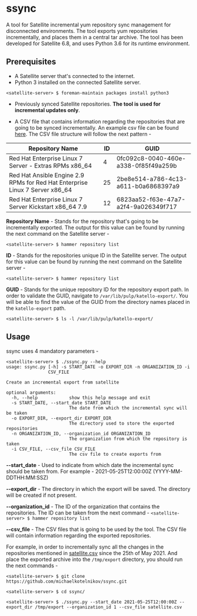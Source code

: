 # ssync
A tool for Satellite incremental yum repository sync management for disconnected environments. The tool exports yum repositories incrementally, and places them in a central tar archive. The tool has been developed for Satellite 6.8, and uses Python 3.6 for its runtime environment.

## Prerequisites

* A Satellite server that's connected to the internet.
* Python 3 installed on the connected Satellite server.

```
<satellite-server> $ foreman-maintain packages install python3
```

* Previously synced Satellite repositories. **The tool is used for incremental updates only**.

* A CSV file that contains information regarding the repositories that are going to be synced incrementally. An example csv file can be found [here](.satellite.csv). The CSV file structure will follow the next pattern -

Repository Name | ID | GUID
--------------- | -- | ----
Red Hat Enterprise Linux 7 Server - Extras RPMs x86_64 | 4 | 0fc092c8-0040-460e-a338-0f85f49a259b
Red Hat Ansible Engine 2.9 RPMs for Red Hat Enterprise Linux 7 Server x86_64 | 25 | 2be8e514-a786-4c13-a611-b0a6868397a9
Red Hat Enterprise Linux 7 Server Kickstart x86_64 7.9 | 12 | 6823aa52-f63e-47a7-a2f4-9a026349f717

 **Repository Name** - Stands for the repository that's going to be incrementally exported. The output for this value can be found by running the next command on the Satellite server -

 ```
<satellite-server> $ hammer repository list
 ```

 **ID** - Stands for the repositories unique ID in the Satellite server. The output for this value can be found by running the next command on the Satellite server -

 ```
<satellite-server> $ hammer repository list
 ```

 **GUID** - Stands for the unique repository ID for the repository export path. In order to validate the GUID, navigate to `/var/lib/pulp/katello-export/`. You will be able to find the value of the GUID from the directory names placed in the `katello-export` path.

 ```
<satellite-server> $ ls -l /var/lib/pulp/katello-export/
 ```

 ## Usage
ssync uses 4 mandatory parameters -

```
<satellite-server> $ ./ssync.py --help
usage: ssync.py [-h] -s START_DATE -o EXPORT_DIR -n ORGANIZATION_ID -i
                CSV_FILE

Create an incremental export from satellite

optional arguments:
  -h, --help            show this help message and exit
  -s START_DATE, --start_date START_DATE
                        The date from which the incremental sync will be taken
  -o EXPORT_DIR, --export_dir EXPORT_DIR
                        The directory used to store the exported repositories
  -n ORGANIZATION_ID, --organization_id ORGANIZATION_ID
                        The organization from which the repository is taken
  -i CSV_FILE, --csv_file CSV_FILE
                        The csv file to create exports from
```

**--start_date** - Used to indicate from which date the incremental sync should be taken from. For example - 2021-05-25T12:00:00Z (YYYY-MM-DDTHH:MM:SSZ)

**--export_dir** - The directory in which the export will be saved. The directory will be created if not present.

**--organization_id** - The ID of the organization that contains the repositories. The ID can be taken from the next command - `<satellite-server> $ hammer repository list`

**--csv_file** - The CSV files that is going to be used by the tool. The CSV file will contain information regarding the exported repositories.

For example, in order to incrementally sync all the changes in the repositories mentioned in [satellite.csv](./satellite.csv) since the 25th of May 2021. And place the exported archive into the `/tmp/export` directory, you should run the next commands -

```
<satellite-server> $ git clone https://github.com/michaelkotelnikov/ssync.git

<satellite-server> $ cd ssync/

<satellite-server> $ ./ssync.py --start_date 2021-05-25T12:00:00Z --export_dir /tmp/export --organization_id 1 --csv_file satellite.csv
```